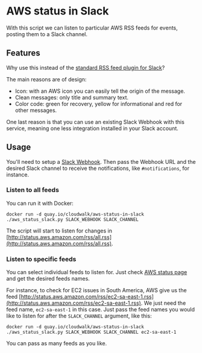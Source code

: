 # AWS status in Slack

With this script we can listen to particular AWS RSS feeds for events, posting them
to a Slack channel.

## Features

Why use this instead of the [standard RSS feed plugin for Slack](https://slack.com/apps/A0F81R7U7-rss)?

The main reasons are of design:

- Icon: with an AWS icon you can easily tell the origin of the message.
- Clean messages: only title and summary text.
- Color code: green for recovery, yellow for informational and red for other messages.

One last reason is that you can use an existing Slack Webhook with this service,
meaning one less integration installed in your Slack account.

## Usage

You'll need to setup a [Slack Webhook](https://api.slack.com/incoming-webhooks).
Then pass the Webhook URL and the desired Slack channel to receive the notifications,
like `#notifications`, for instance.

### Listen to all feeds

You can run it with Docker:
```
docker run -d quay.io/cloudwalk/aws-status-in-slack ./aws_status_slack.py SLACK_WEBHOOK SLACK_CHANNEL
```

The script will start to listen for changes in [http://status.aws.amazon.com/rss/all.rss](http://status.aws.amazon.com/rss/all.rss).

### Listen to specific feeds

You can select individual feeds to listen for. Just check [AWS status page](http://status.aws.amazon.com/)
and get the desired feeds names.

For instance, to check for EC2 issues in South America, AWS give us the feed
[http://status.aws.amazon.com/rss/ec2-sa-east-1.rss](http://status.aws.amazon.com/rss/ec2-sa-east-1.rss).
We just need the feed name, `ec2-sa-east-1` in this case. Just pass the feed names
you would like to listen for after the `SLACK_CHANNEL` argument, like this:
```
docker run -d quay.io/cloudwalk/aws-status-in-slack ./aws_status_slack.py SLACK_WEBHOOK SLACK_CHANNEL ec2-sa-east-1
```

You can pass as many feeds as you like.
